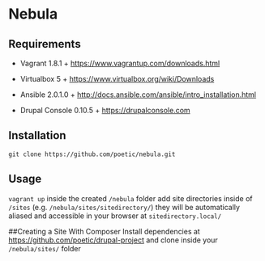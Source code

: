 # Nebula

## Requirements

* Vagrant 1.8.1 +
https://www.vagrantup.com/downloads.html

* Virtualbox 5 +
https://www.virtualbox.org/wiki/Downloads

* Ansible 2.0.1.0 +
http://docs.ansible.com/ansible/intro_installation.html

* Drupal Console 0.10.5 +
https://drupalconsole.com

## Installation
`git clone https://github.com/poetic/nebula.git`

## Usage
`vagrant up` inside the created `/nebula` folder
add site directories inside of `/sites` (e.g. `/nebula/sites/sitedirectory/`) they will be automatically aliased and accessible in your browser at `sitedirectory.local/` 

##Creating a Site With Composer
Install dependencies at https://github.com/poetic/drupal-project and clone inside your `/nebula/sites/` folder

